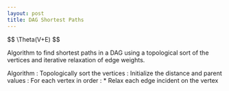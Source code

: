```yaml
---
layout: post
title: DAG Shortest Paths
---
```


\$$ \Theta(V+E) \$$

Algorithm to find shortest paths in a DAG using a topological sort of the vertices and iterative relaxation of edge weights.

Algorithm
: Topologically sort the vertices
: Initialize the distance and parent values
: For each vertex in order
: * Relax each edge incident on the vertex
